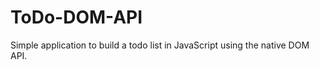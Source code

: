 ToDo-DOM-API
============

Simple application to build a todo list in JavaScript using the native DOM API. 
